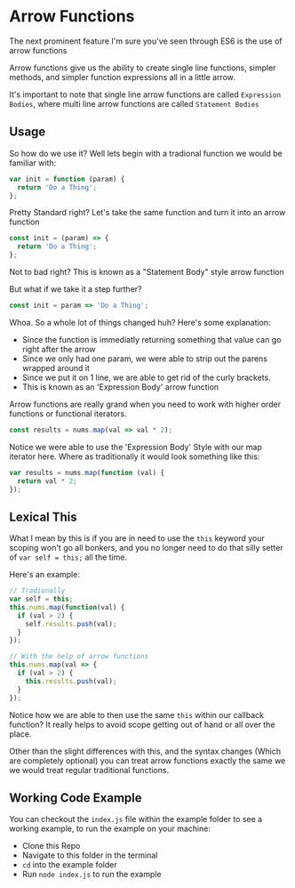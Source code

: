 # Arrow Functions

The next prominent feature I'm sure you've seen through ES6 is the use of arrow functions

Arrow functions give us the ability to create single line functions, simpler methods, and simpler function expressions all in a little arrow.

It's important to note that single line arrow functions are called `Expression Bodies`, where multi line arrow functions are called `Statement Bodies`

## Usage

So how do we use it? Well lets begin with a tradional function we would be familiar with:

```js
var init = function (param) {
  return 'Do a Thing';
};
```

Pretty Standard right? Let's take the same function and turn it into an arrow function

```js
const init = (param) => {
  return 'Do a Thing';
};
```

Not to bad right? This is known as a "Statement Body" style arrow function

But what if we take it a step further?

```js
const init = param => 'Do a Thing';
```

Whoa. So a whole lot of things changed huh? Here's some explanation:

- Since the function is immediatly returning something that value can go right after the arrow
- Since we only had one param, we were able to strip out the parens wrapped around it
- Since we put it on 1 line, we are able to get rid of the curly brackets.
- This is known as an 'Expression Body' arrow function

Arrow functions are really grand when you need to work with higher order functions or functional iterators.

```js
const results = nums.map(val => val * 2);
```

Notice we were able to use the 'Expression Body' Style with our map iterator here. Where as traditionally it would look something like this:

```js
var results = nums.map(function (val) {
  return val * 2;
});
```

## Lexical This

What I mean by this is if you are in need to use the `this` keyword your scoping won't go all bonkers, and you no longer need to do that silly setter of `var self = this;` all the time.

Here's an example:

```js
// Tradionally
var self = this;
this.nums.map(function(val) {
  if (val > 2) {
    self.results.push(val);
  }
});

// With the help of arrow functions
this.nums.map(val => {
  if (val > 2) {
    this.results.push(val);
  }
});
```

Notice how we are able to then use the same `this` within our callback function? It really helps to avoid scope getting out of hand or all over the place.

Other than the slight differences with this, and the syntax changes (Which are completely optional) you can treat arrow functions exactly the same we we would treat regular traditional functions.

## Working Code Example

You can checkout the `index.js` file within the example folder to see a working example, to run the example on your machine:

- Clone this Repo
- Navigate to this folder in the terminal
- `cd` into the example folder
- Run `node index.js` to run the example
